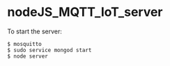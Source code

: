 # nodeJS_MQTT_IoT_server

To start the server:

	$ mosquitto
	$ sudo service mongod start
	$ node server